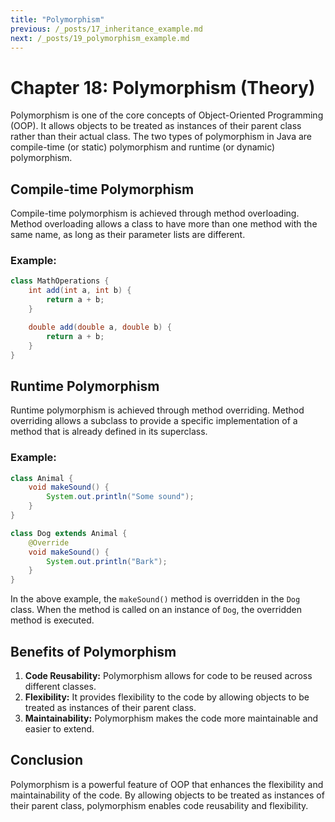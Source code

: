 ```yaml
---
title: "Polymorphism"
previous: /_posts/17_inheritance_example.md
next: /_posts/19_polymorphism_example.md
---
```

# Chapter 18: Polymorphism (Theory)

Polymorphism is one of the core concepts of Object-Oriented Programming (OOP). It allows objects to be treated as instances of their parent class rather than their actual class. The two types of polymorphism in Java are compile-time (or static) polymorphism and runtime (or dynamic) polymorphism.

## Compile-time Polymorphism

Compile-time polymorphism is achieved through method overloading. Method overloading allows a class to have more than one method with the same name, as long as their parameter lists are different.

### Example:
```java
class MathOperations {
    int add(int a, int b) {
        return a + b;
    }

    double add(double a, double b) {
        return a + b;
    }
}
```

## Runtime Polymorphism

Runtime polymorphism is achieved through method overriding. Method overriding allows a subclass to provide a specific implementation of a method that is already defined in its superclass.

### Example:
```java
class Animal {
    void makeSound() {
        System.out.println("Some sound");
    }
}

class Dog extends Animal {
    @Override
    void makeSound() {
        System.out.println("Bark");
    }
}
```

In the above example, the `makeSound()` method is overridden in the `Dog` class. When the method is called on an instance of `Dog`, the overridden method is executed.

## Benefits of Polymorphism

1. **Code Reusability:** Polymorphism allows for code to be reused across different classes.
2. **Flexibility:** It provides flexibility to the code by allowing objects to be treated as instances of their parent class.
3. **Maintainability:** Polymorphism makes the code more maintainable and easier to extend.

## Conclusion

Polymorphism is a powerful feature of OOP that enhances the flexibility and maintainability of the code. By allowing objects to be treated as instances of their parent class, polymorphism enables code reusability and flexibility.